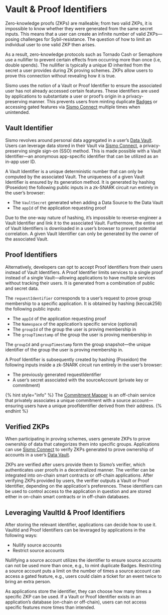 # Vault & Proof Identifiers

Zero-knowledge proofs (ZKPs) are malleable; from two valid ZKPs, it is impossible to know whether they were generated from the same secret inputs. This means that a user can create an infinite number of valid ZKPs—posing challenges for Sybil-resistance. The question of how to limit an individual user to one valid ZKP then arises.

As a result, zero-knowledge protocols such as Tornado Cash or Semaphore use a nullifier to prevent certain effects from occurring more than once (i.e, double spends). The nullifier is typically a unique ID inherited from the secret a user provides during ZK proving schemes. ZKPs allow users to prove this connection without revealing how it is true.

Sismo uses the notion of a Vault or Proof Identifier to ensure the associated user has not already accessed certain features. These identifiers are used by applications to substantiate a user or proof’s origin in a privacy-preserving manner. This prevents users from minting duplicate [Badges](../sismo-badges/) or accessing gated features via [Sismo Connect](../../../discover-sismo-connect/empower-your-app.md) multiple times when unintended.

## Vault Identifier

Sismo revolves around personal data aggregated in a user’s [Data Vault](../../../what-is-sismo/personal-data-sismos-data-vault-gems-and-groups.md). Users can leverage data stored in their Vault via [Sismo Connect](../../../discover-sismo-connect/empower-your-app.md), a privacy-preserving single sign-on (SSO) method. This is made possible with a Vault Identifier—an anonymous app-specific identifier that can be utilized as an in-app user ID.

A Vault Identifier is a unique deterministic number that can only be computed by the associated Vault. The uniqueness of a given Vault Identifier is ensured by its generation method. It is generated by hashing (Poseidon) the following public inputs in a zk-SNARK circuit run entirely in the user’s browser:

* The `VaultSecret` generated when adding a Data Source to the Data Vault
* The `appId` of the application requesting proof

Due to the one-way nature of hashing, it’s impossible to reverse-engineer a Vault Identifier and link it to the associated Vault. Furthermore, the entire set of Vault Identifiers is downloaded in a user’s browser to prevent potential correlation. A given Vault Identifier can only be generated by the owner of the associated Vault.

## Proof Identifiers

Alternatively, developers can opt to accept Proof Identifiers from their users instead of Vault Identifiers. A Proof Identifier limits services to a single proof instead of a single Vault—allowing applications to have multiple services without tracking their users. It is generated from a combination of public and secret data.

The `requestIdentifier` corresponds to a user’s request to prove group membership to a specific application. It is obtained by hashing (keccak256) the following public inputs:

* The `appId` of the application requesting proof
* The `Namespace` of the application’s specific service (optional)
* The `groupId` of the group the user is proving membership in
* The `groupTimestamp` of the group the user is proving membership in

The `groupId` and `groupTimestamp` form the group snapshot—the unique identifier of the group the user is proving membership in.

A Proof Identifier is subsequently created by hashing (Poseidon) the following inputs inside a zk-SNARK circuit run entirely in the user’s browser:

* The previously generated requestIdentifier
* A user’s secret associated with the sourceAccount (private key or commitment)

{% hint style="info" %}
The [Commitment Mapper](commitment-mapper.md) is an off-chain service that privately associates a unique commitment with a source account—ensuring users have a unique proofIdentifier derived from their address.
{% endhint %}

## Verified ZKPs

When participating in proving schemes, users generate ZKPs to prove ownership of data that categorizes them into specific groups. Applications can use [Sismo Connect](../../../discover-sismo-connect/empower-your-app.md) to verify ZKPs generated to prove ownership of accounts in a user’s [Data Vault](../../../what-is-sismo/personal-data-sismos-data-vault-gems-and-groups.md).

ZKPs are verified after users provide them to Sismo’s verifier, which authenticates user proofs in a decentralized manner. The verifier can be integrated into on-chain smart contracts or off-chain applications. After verifying ZKPs provided by users, the verifier outputs a Vault or Proof Identifier, depending on the application's preferences. These identifiers can be used to control access to the application in question and are stored either in on-chain smart contracts or in off-chain databases.

## Leveraging VaultId & Proof Identifiers

After storing the relevant identifier, applications can decide how to use it. VaultId and Proof Identifiers can be leveraged by applications in the following ways:

* Nullify source accounts
* Restrict source accounts

Nullifying a source account utilizes the identifier to ensure source accounts can not be used more than once, e.g., to mint duplicate Badges. Restricting a source account puts a limit on the number of times a source account can access a gated feature, e.g., users could claim a ticket for an event twice to bring an extra person.

As applications store the identifier, they can choose how many times a specific ZKP can be used. If a Vault or Proof Identifier exists in an application’s database (on-chain or off-chain), users can not access specific features more times than intended.
